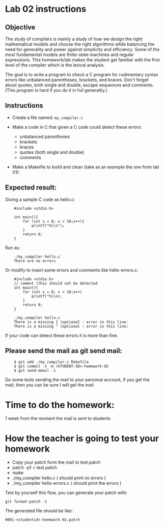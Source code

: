 # Lab 02 instructions

## Objective


The study of compilers is mainly a study of how we design the right
mathematical models and choose the right algorithms while balancing the need
for generality and power against simplicity and efficiency.  Some of the most
fundamental models are finite-state machines and regular expressions. This
homework/lab makes the student get familiar with the first level of the
compiler which is the lexical analysis.

The goal is to write a program to check a C program for rudimentary syntax
errors like unbalanced parentheses, brackets, and braces. Don't forget about
quotes, both single and double, escape sequences and comments. (This program
is hard if you do it in full generality.)


## Instructions

* Create a file named:
```my_compiler.c```

* Make a code in C that given a C code could detect these errors:
    * unbalanced parentheses
    * brackets
    * braces
    * quotes (both single and double)
    * comments
* Make a Makefile to build and clean (take as an example the one from lab 01):


## Expected result:

Giving a sample C code as hello.c:

```
    #include <stdio.h>

    int main(){
        for (int x = 0; x < 10;x++){
            printf("hi\n");
        }
        return 0;
    }

```

Run as:

```
    ./my_compiler hello.c
    There are no errors
```

Or modify to insert some errors  and comments like hello-errors.c:

```
    #include <stdio.h>
    // coment (this should not be detected
    int main(){
        for (int x = 0; x < 10;x++)
            printf("hi\n);
        }
        return 0;
    }

```

```
    ./my_compiler hello.c
    There is a missing { (optional : error in this line: 
    There is a missing " (optional : error in this line: 
```

If your code can detect these errors it is more than fine.


## Please send the mail as git send mail:

```
    $ git add ./my_compiler.c Makefile
    $ git commit -s -m <STUDENT-ID>-homework-02
    $ git send-email -1
```
Do some tests sending the mail to your personal account, if you get the mail,
then you can be sure I will get the mail

# Time to do the homework:

1 week from the moment the mail is sent to students

# How the teacher is going to test your homework

* Copy your patch form the mail to test.patch
* patch -p1 < test.patch
* make
* ./my_compiler hello.c ( should print no errors )
* ./my_compiler hello-errors.c ( should print the errors )

Test by yourself this flow, you can generate your patch with: 

```
git format-patch -1
```
The generated file should be like:
```
0001-<studentid>-homework-02.patch
```

